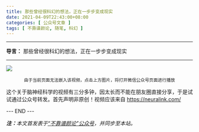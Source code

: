 ```yaml
---
title: 那些曾经很科幻的想法，正在一步步变成现实
date: 2021-04-09T22:43:00+08:00
categories: [ 公众号文章 ]
tags: [ 不靠谱颜论, 随笔, 科幻 ]
---
```


---

**导言：** 那些曾经很科幻的想法，正在一步步变成现实

---

<a href="https://mp.weixin.qq.com/s/X8XUpbh7tyY23BXniXPsQQ"><img src="/images/2021/0409/video.png" style="max-width:400px"/></a>
<center><small>由于当前页面无法嵌入该视频，点击上方图片，将打开微信公众号页面进行播放</small></center>

这个关于脑神经科学的视频有三分多钟，因太长而不能在朋友圈直接分享，于是试试通过公众号转发。首先声明非原创！视频应该来自 https://neuralink.com/

<div class="p-5 text-center">--- END ---</div>

<i><b>注：</b>本文首发表于[“不靠谱颜论”公众号](https://mp.weixin.qq.com/s/X8XUpbh7tyY23BXniXPsQQ)，并同步至本站。</i>
